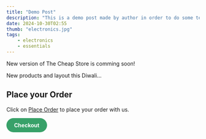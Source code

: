 ```yaml
---
title: "Demo Post"
description: "This is a demo post made by author in order to do some testing."
date: 2024-10-30T02:55
thumb: "electronics.jpg"
tags: 
    - electronics
    - essentials
---
```


New version of The Cheap Store is comming soon!

New products and layout this Diwali...

## Place your Order

Click on [Place Order](https://thecheapstore-checkout.netlify.app/ "Checkout Link") to place your order with us.

<a href="https://wa.me/message/PKVHT6CB4LFMF1" target="_blank" style="display: inline-block; background-color: #38a169; color: white; font-weight: bold; padding: 10px 20px; border-radius: 9999px; text-align: center; text-decoration: none;">Checkout</a>
